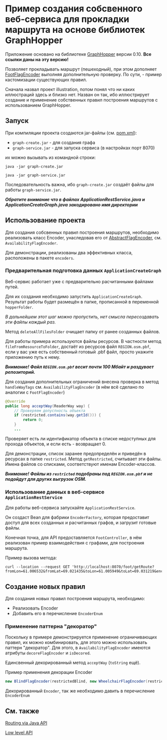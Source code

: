 # Пример создания собсвенного веб-сервиса для прокладки маршрута на основе библиотек GraphHopper

Приложение основано на библиотеке [GraphHopper](https://github.com/graphhopper/graphhopper/tree/0.10) версии 0.10. **Все ссылки даны на эту версию!**

Позволяет прокладывать маршрут (пешеходный), при этом дополняет [FootFlagEncoder](https://github.com/graphhopper/graphhopper/blob/0.10/core/src/main/java/com/graphhopper/routing/util/FootFlagEncoder.java) выполняя дополнительную проверку. По сути, - пример кастомизации существующих правил.

Сначала назвал проект illustration, потом понял что ни каких иллюстраций здесь и близко нет. Назван он так, ибо иллюстрирует создание и применение собственных правил построения маршрутов с использованием GraphHopper.

## Запуск

При компиляции проекта создаются jar-файлы (см. [pom.xml](/pom.xml#L37)):

* `graph-create.jar` - для создания графа
* `graph-service.jar` - для запуска сервиса (в настройках порт 8070)

их можно вызывать из командной строки:

```
java -jar graph-create.jar

java -jar graph-service.jar
```

Последовательность важна, ибо `graph-create.jar` создаёт файлы для работы `graph-service.jar`.

***Обратите внимание что в файлах ApplicationRestService.java и ApplicationCreateGraph.java закодировано имя директории***

## Использование проекта

Для создания собсвенных правил построения маршрутов, необходимо реализовать класс Encoder, унаследовав его от [AbstractFlagEncoder](https://github.com/graphhopper/graphhopper/blob/0.10/core/src/main/java/com/graphhopper/routing/util/AbstractFlagEncoder.java), см. `AvailabilityFlagEncoder`. 

Для демонстрации, реализованы два эффективных класса, расположены в пакете `encoders`.

### Предварительная подготовка данных `ApplicationCreateGraph`

Веб-сервис работает уже с предварительно расчитанными файлами путей. 

Для их создания необходимо запустить `ApplicationCreateGraph`. Результат работы будет размещён в папке, прописанной в переменной `hopperFolder`.

*В дальнейшем этот шаг можно пропустить, нет смысла пересоздавать эти файлы каждый раз.*

Метод `deleteAllFilesFolder` очищает папку от ранее созданных файлов.

Для работы примера используются файлы ресурсов. В частности метод `fileFromResourceToFolder`, достаёт из ресурсов файл `REGION.osm.pbf`, если у вас уже есть собственный готовый .pbf файл, просто укажите приложению путь к нему. 

***Внимание! Файл `REGION.osm.pbf` весит почти 100 Мбайт и раздувает репозиторий.***

Для создания дополнительных ограничений внесена проверка в метод `handleWayTags` см. `AvailabilityFlagEncoder` (в нём всё сделано по аналогии с `FootFlagEncoder`)

```Java
@Override
public long acceptWay(ReaderWay way) {
    // Проверяем допуспность объекта
    if (restricted.contains(way.getId())) {
        return 0;
    }
    ...
```

Проверяет есть ли идентификатор объекта в списке недоступных для прохода объектов, и если есть - возвращает 0.

Для демонстрации, список заранее предопределён и приведён в ресурсах в папке `restricted`. Метод `getRestricted`, считывает эти файлы. Имена файлов со списками, соответствуют именам Encoder-классов.

***Внимание! Файлы из `restricted` подобраны под `REGION.osm.pbf` и не подойдут для других выгрузок OSM.***

### Использование данных в веб-сервисе `ApplicationRestService`

Для работы веб-сервиса запускайте `ApplicationRestService`.

Он создаст Bean для фабрики `EncoderFactory`, которая предоставит доступ для всех созданных и расчитанных графов, и загрузит готовые файлы. 

Конечная точка, для API предоставляется `FootController`, в нём реализован пример взаимодействия с графами, для построения маршрута.

Пример вызова метода:

```cURL
curl --location --request GET 'http://localhost:8070/foot/getRoute?fromLon=61.006532&fromLat=69.021435&toLon=61.005949&toLat=69.031219&encoderPrinciple=WHEELCHAIR'
```

## Создание новых правил

Для создания новых правил построения маршрута, необходимо:

* Реализовать Encoder
* Добавить его в перечисление `EncoderEnum`

### Применение паттерна "декоратор"

Поскольку в примере демонстрируется применение ограничивающих правил, их можно комбинировать, для этого можно использовать паттерн "декоратор". Для этого, в `AvailabilityFlagEncoder` имеются атрибуты `decoreFlagEncoder` и `isDecored`. 

Единсвенный декорированный метод `acceptWay` (`toString` ещё).

Пример применения декорации Encoder

```Java
new BlindFlagEncoder(restrictedBlind, new WheelchairFlagEncoder(restrictedWheelchair))
```

Декорированный `Encoder`, так же необходимо давить в перечисление `EncoderEnum`

## См. также

[Routing via Java API](https://github.com/graphhopper/graphhopper/blob/0.10/docs/core/routing.md)

[Low level API](https://github.com/graphhopper/graphhopper/blob/0.10/docs/core/low-level-api.md)
